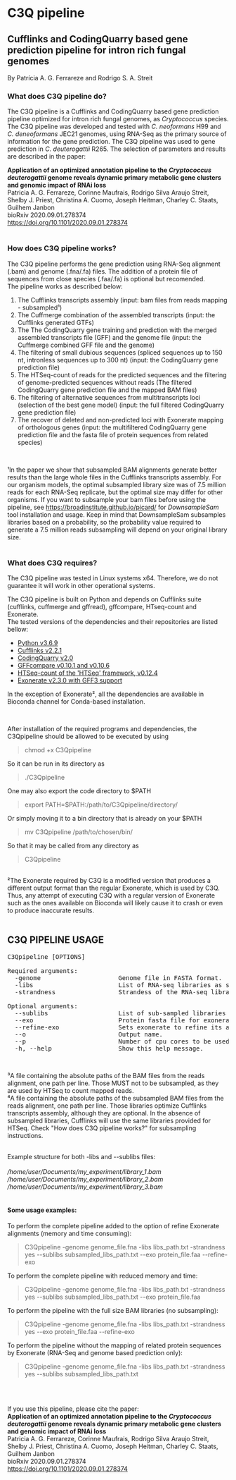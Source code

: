 # C3Q pipeline
## Cufflinks and CodingQuarry based gene prediction pipeline for intron rich fungal genomes

By Patrícia A. G. Ferrareze and Rodrigo S. A. Streit  




### What does C3Q pipeline do?  
The C3Q pipeline is a Cufflinks and CodingQuarry based gene prediction pipeline optimized for intron rich fungal genomes, as *Cryptococcus* species. The C3Q pipeline was developed and tested with *C. neoformans* H99 and *C. deneoformans* JEC21 genomes, using RNA-Seq as the primary source of information for the gene prediction. 
The C3Q pipeline was used to gene prediction in *C. deuterogattii* R265. The selection of parameters and results are described in the paper: 

**Application of an optimized annotation pipeline to the _Cryptococcus deuterogattii_ genome reveals dynamic primary metabolic gene clusters and genomic impact of RNAi loss**  
Patricia A. G. Ferrareze, Corinne Maufrais, Rodrigo Silva Araujo Streit, Shelby J. Priest, Christina A. Cuomo, Joseph Heitman, Charley C. Staats, Guilhem Janbon  
bioRxiv 2020.09.01.278374  
https://doi.org/10.1101/2020.09.01.278374  
<br />
### How does C3Q pipeline works?  
The C3Q pipeline performs the gene prediction using RNA-Seq alignment (.bam) and genome (.fna/.fa) files. The addition of a protein file of sequences from close species (.faa/.fa) is optional but recomended.  
The pipeline works as described below:  
1. The Cufflinks transcripts assembly (input: bam files from reads mapping - subsampled¹)  
2. The Cuffmerge combination of the assembled transcripts (input: the Cufflinks generated GTFs)  
3. The The CodingQuarry gene training and prediction with the merged assembled transcripts file (GFF) and the genome file (input: the Cuffmerge combined GFF file and the genome)  
4. The filtering of small dubious sequences (spliced sequences up to 150 nt, intronless sequences up to 300 nt) (input: the CodingQuarry gene prediction file)  
5. The HTSeq-count of reads for the predicted sequences and the filtering of genome-predicted sequences without reads  (The filtered CodingQuarry gene prediction file and the mapped BAM files)  
6. The filtering of alternative sequences from multitranscripts loci (selection of the best gene model) (input: the full filtered CodingQuarry gene prediction file)  
7. The recover of deleted and non-predicted loci with Exonerate mapping of orthologous genes (input: the multifiltered CodingQuarry gene prediction file and the fasta file of protein sequences from related species)  
<br />

¹In the paper we show that subsampled BAM alignments generate better results than the large whole files in the Cufflinks transcripts assembly. For our organism models, the optimal subsampled library size was of 7.5 million reads for each RNA-Seq replicate, but the optimal size may differ for other organisms. If you want to subsample your bam files before using the pipeline, see https://broadinstitute.github.io/picard/ for *DownsampleSam* tool installation and usage. Keep in mind that DownsampleSam subsamples libraries based on a probability, so the probability value required to generate a 7.5 million reads subsampling will depend on your original library size.  
<br />

### What does C3Q requires?
The C3Q pipeline was tested in Linux systems x64. Therefore, we do not guarantee it will work in other operational systems.  

The C3Q pipeline is built on Python and depends on Cufflinks suite (cufflinks, cuffmerge and gffread), gffcompare, HTseq-count and Exonerate.   
The tested versions of the dependencies and their repositories are listed bellow:  
- [Python v3.6.9](https://www.python.org/downloads/release/python-369/)  
- [Cufflinks v2.2.1](http://cole-trapnell-lab.github.io/cufflinks/)  
- [CodingQuarry v2.0](https://sourceforge.net/projects/codingquarry/)  
- [GFFcompare v0.10.1 and v0.10.6](https://github.com/gpertea/gffcompare)  
- [HTSeq-count of the 'HTSeq' framework, v0.12.4](https://htseq.readthedocs.io/en/master/index.html)  
- [Exonerate v2.3.0 with GFF3 support](https://github.com/hotdogee/exonerate-gff3)  

In the exception of Exonerate², all the dependencies are available in Bioconda channel for Conda-based installation.  
  
<br />

After installation of the required programs and dependencies, the C3Qpipeline should be allowed to be executed by using  

> chmod +x C3Qpipeline  

So it can be run in its directory as  

> ./C3Qpipeline  

One may also export the code directory to $PATH  

> export PATH=$PATH:/path/to/C3Qpipeline/directory/  

Or simply moving it to a bin directory that is already on your $PATH  

> mv C3Qpipeline /path/to/chosen/bin/  

So that it may be called from any directory as  

> C3Qpipeline  

<br />
²The Exonerate required by C3Q is a modified version that produces a different output format than the regular Exonerate, which is used by C3Q. Thus, any attempt of executing C3Q with a regular version of Exonerate such as the ones available on Bioconda will likely cause it to crash or even to produce inaccurate results.  
<br />  

<br />  


## C3Q PIPELINE USAGE										

<pre>
C3Qpipeline [OPTIONS]  

Required arguments:										
  -genome <file.fna>                    Genome file in FASTA format.						
  -libs <libs.txt>                      List of RNA-seq libraries as specified in READ ME³.			
  -strandness <yes/no/reverse>                Strandess of the RNA-seq library. Must be either "yes" (stranded), "no" (unstranded) or "reverse" (reversely stranded).								
												
Optional arguments:										
  --sublibs <sublibs.txt>                  List of sub-sampled libraries as specified in READ ME⁴.			
  --exo <file.faa>                      Protein fasta file for exonerate guidance.				
  --refine-exo                Sets exonerate to refine its alignments. This is very memory and time consuming.						
  --o <name>                        Output name.								
  --p <number>                        Number of cpu cores to be used. Default: 1				
  -h, --help                  Show this help message.							
</pre>

<br />

³A file containing the absolute paths of the BAM files from the reads alignment, one path per line. Those MUST not to be subsampled, as they are used by HTSeq to count mapped reads.   
⁴A file containing the absolute paths of the subsampled BAM files from the reads alignment, one path per line. Those libraries optimize Cufflinks transcripts assembly, although they are optional. In the absence of subsampled libraries, Cufflinks will use the same libraries provided for HTSeq. Check "How does C3Q pipeline works?" for subsampling instructions.  
<br />

Example structure for both -libs and --sublibs files:  
<br />
*/home/user/Documents/my_experiment/library_1.bam*  
*/home/user/Documents/my_experiment/library_2.bam*  
*/home/user/Documents/my_experiment/library_3.bam*  
<br />

#### Some usage examples:  

To perform the complete pipeline added to the option of refine Exonerate alignments (memory and time consuming):  

>C3Qpipeline -genome genome_file.fna -libs libs_path.txt -strandness yes --sublibs subsampled_libs_path.txt --exo protein_file.faa --refine-exo  


To perform the complete pipeline with reduced memory and time:  

>C3Qpipeline -genome genome_file.fna -libs libs_path.txt -strandness yes --sublibs subsampled_libs_path.txt --exo protein_file.faa  


To perform the pipeline with the full size BAM libraries (no subsampling):  

>C3Qpipeline -genome genome_file.fna -libs libs_path.txt -strandness yes --exo protein_file.faa --refine-exo  


To perform the pipeline without the mapping of related protein sequences by Exonerate (RNA-Seq and genome based prediction only):  

>C3Qpipeline -genome genome_file.fna -libs libs_path.txt -strandness yes --sublibs subsampled_libs_path.txt  

<br />  
<br />

If you use this pipeline, please cite the paper:  
**Application of an optimized annotation pipeline to the _Cryptococcus deuterogattii_ genome reveals dynamic primary metabolic gene clusters and genomic impact of RNAi loss**  
Patricia A. G. Ferrareze, Corinne Maufrais, Rodrigo Silva Araujo Streit, Shelby J. Priest, Christina A. Cuomo, Joseph Heitman, Charley C. Staats, Guilhem Janbon  
bioRxiv 2020.09.01.278374  
https://doi.org/10.1101/2020.09.01.278374  


